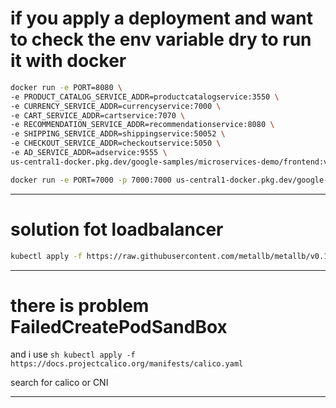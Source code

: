 # if you apply a deployment and want to check the env variable dry to run it with docker
```sh
docker run -e PORT=8080 \
-e PRODUCT_CATALOG_SERVICE_ADDR=productcatalogservice:3550 \
-e CURRENCY_SERVICE_ADDR=currencyservice:7000 \
-e CART_SERVICE_ADDR=cartservice:7070 \
-e RECOMMENDATION_SERVICE_ADDR=recommendationservice:8080 \
-e SHIPPING_SERVICE_ADDR=shippingservice:50052 \
-e CHECKOUT_SERVICE_ADDR=checkoutservice:5050 \
-e AD_SERVICE_ADDR=adservice:9555 \
us-central1-docker.pkg.dev/google-samples/microservices-demo/frontend:v0.10.1
```

```sh
docker run -e PORT=7000 -p 7000:7000 us-central1-docker.pkg.dev/google-samples/microservices-demo/currencyservice:v0.10.1
```
---------------------------- ----------------------------
# solution fot loadbalancer

```sh
kubectl apply -f https://raw.githubusercontent.com/metallb/metallb/v0.13.10/manifests/metallb.yaml
```
---------------------------- ----------------------------

# there is problem **FailedCreatePodSandBox**
and i use ```sh kubectl apply -f https://docs.projectcalico.org/manifests/calico.yaml```

search for calico or CNI
---------------------------- ----------------------------

